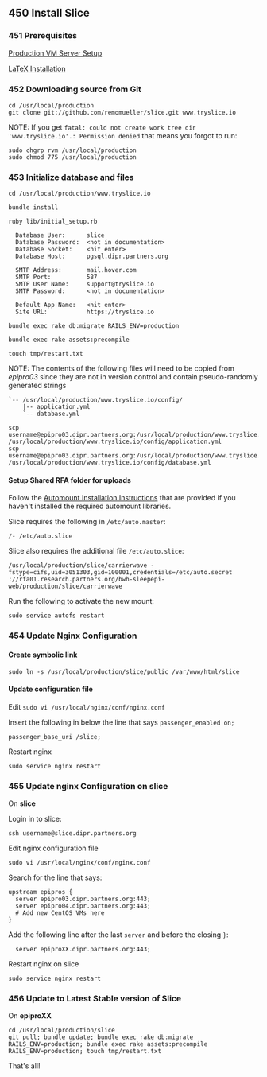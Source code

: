 ## 450 Install Slice

### 451 Prerequisites

[Production VM Server Setup](https://github.com/sleepepi/sleepepi/tree/master/virtual-machines/100-technology-and-application-routes.md)

[LaTeX Installation](https://github.com/sleepepi/sleepepi/tree/master/virtual-machines/800-extra-dependencies.md)

### 452 Downloading source from Git

```
cd /usr/local/production
git clone git://github.com/remomueller/slice.git www.tryslice.io
```

NOTE: If you get `fatal: could not create work tree dir 'www.tryslice.io'.: Permission denied` that means you forgot to run:

```
sudo chgrp rvm /usr/local/production
sudo chmod 775 /usr/local/production
```

### 453 Initialize database and files

```
cd /usr/local/production/www.tryslice.io
```

```
bundle install
```

```
ruby lib/initial_setup.rb

  Database User:      slice
  Database Password:  <not in documentation>
  Database Socket:    <hit enter>
  Database Host:      pgsql.dipr.partners.org

  SMTP Address:       mail.hover.com
  SMTP Port:          587
  SMTP User Name:     support@tryslice.io
  SMTP Password:      <not in documentation>

  Default App Name:   <hit enter>
  Site URL:           https://tryslice.io

bundle exec rake db:migrate RAILS_ENV=production

bundle exec rake assets:precompile

touch tmp/restart.txt
```

NOTE: The contents of the following files will need to be copied from *epipro03* since they are not in version control and contain pseudo-randomly generated strings

```
`-- /usr/local/production/www.tryslice.io/config/
    |-- application.yml
    `-- database.yml
```

```
scp username@epipro03.dipr.partners.org:/usr/local/production/www.tryslice.io/config/application.yml /usr/local/production/www.tryslice.io/config/application.yml
scp username@epipro03.dipr.partners.org:/usr/local/production/www.tryslice.io/config/database.yml /usr/local/production/www.tryslice.io/config/database.yml
```

#### Setup Shared RFA folder for uploads

Follow the [Automount Installation Instructions](https://github.com/sleepepi/sleepepi/blob/master/virtual-machines/190-install-rails-applications.md#installing-automount-and-cifs-to-mount-folders-from-the-rfa) that are provided if you haven't installed the required automount libraries.

Slice requires the following in `/etc/auto.master`:

```
/- /etc/auto.slice
```

Slice also requires the additional file `/etc/auto.slice`:

```
/usr/local/production/slice/carrierwave -fstype=cifs,uid=3051303,gid=100001,credentials=/etc/auto.secret ://rfa01.research.partners.org/bwh-sleepepi-web/production/slice/carrierwave
```

Run the following to activate the new mount:

```
sudo service autofs restart
```

### 454 Update Nginx Configuration

#### Create symbolic link

```
sudo ln -s /usr/local/production/slice/public /var/www/html/slice
```

#### Update configuration file

Edit `sudo vi /usr/local/nginx/conf/nginx.conf`

Insert the following in below the line that says `passenger_enabled on;`

```
passenger_base_uri /slice;
```

Restart nginx

```
sudo service nginx restart
```

### 455 Update nginx Configuration on slice

On **slice**

Login in to slice:

```
ssh username@slice.dipr.partners.org
```

Edit nginx configuration file

```
sudo vi /usr/local/nginx/conf/nginx.conf
```

Search for the line that says:

```
upstream epipros {
  server epipro03.dipr.partners.org:443;
  server epipro04.dipr.partners.org:443;
  # Add new CentOS VMs here
}
```

Add the following line after the last `server` and before the closing `}`:

```
  server epiproXX.dipr.partners.org:443;
```

Restart nginx on slice

```
sudo service nginx restart
```

### 456 Update to Latest Stable version of Slice

On **epiproXX**

```
cd /usr/local/production/slice
git pull; bundle update; bundle exec rake db:migrate RAILS_ENV=production; bundle exec rake assets:precompile RAILS_ENV=production; touch tmp/restart.txt
```

That's all!
